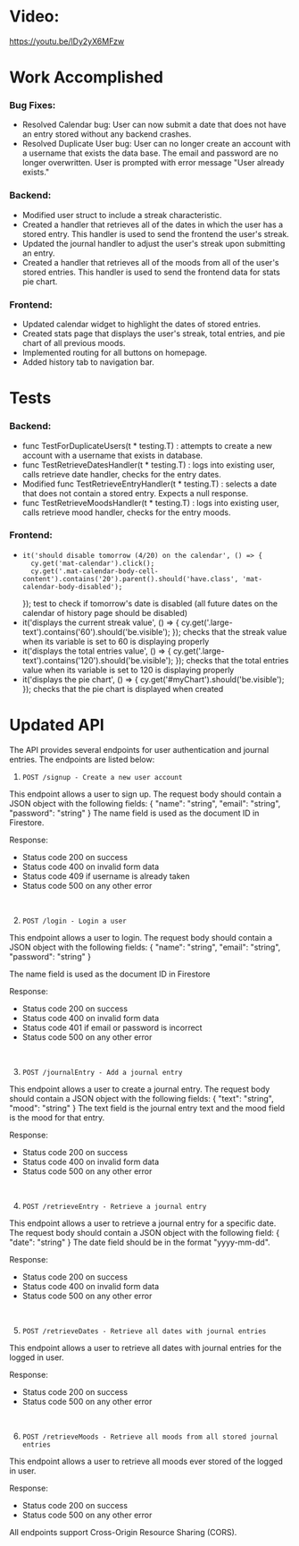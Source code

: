 
# Video:
https://youtu.be/lDy2yX6MFzw

# Work Accomplished
### Bug Fixes: 
- Resolved Calendar bug: User can now submit a date that does not have an entry stored without any backend crashes.
- Resolved Duplicate User bug: User can no longer create an account with a username that exists the data base. The email and password are no longer overwritten. User is prompted with error message "User already exists."
### Backend:
- Modified user struct to include a streak characteristic.
- Created a handler that retrieves all of the dates in which the user has a stored entry. This handler is used to send the frontend the user's streak.
- Updated the journal handler to adjust the user's streak upon submitting an entry. 
- Created a handler that retrieves all of the moods from all of the user's stored entries. This handler is used to send the frontend data for stats pie chart.
### Frontend:
- Updated calendar widget to highlight the dates of stored entries.
- Created stats page that displays the user's streak, total entries, and pie chart of all previous moods.
- Implemented routing for all buttons on homepage.
- Added history tab to navigation bar.
# Tests
### Backend:
- func TestForDuplicateUsers(t * testing.T) : attempts to create a new account with a username that exists in database. 
- func TestRetrieveDatesHandler(t * testing.T) : logs into existing user, calls retrieve date handler, checks for the entry dates.
- Modified func TestRetrieveEntryHandler(t * testing.T) : selects a date that does not contain a stored entry. Expects a null response.
- func TestRetrieveMoodsHandler(t * testing.T) : logs into existing user, calls retrieve mood handler, checks for the entry moods.


### Frontend:
-     it('should disable tomorrow (4/20) on the calendar', () => {
        cy.get('mat-calendar').click();
        cy.get('.mat-calendar-body-cell-content').contains('20').parent().should('have.class', 'mat-calendar-body-disabled');
    });
    test to check if tomorrow's date is disabled (all future dates on the calendar of history page should be disabled)
-  it('displays the current streak value', () => {
    cy.get('.large-text').contains('60').should('be.visible');
  });
  checks that the streak value when its variable is set to 60 is displaying properly
-  it('displays the total entries value', () => {
    cy.get('.large-text').contains('120').should('be.visible');
  });
  checks that the total entries value when its variable is set to 120 is displaying properly
-  it('displays the pie chart', () => {
    cy.get('#myChart').should('be.visible');
  });
  checks that the pie chart is displayed when created


# Updated API
The API provides several endpoints for user authentication and journal entries. The endpoints are listed below:

1.     POST /signup - Create a new user account
This endpoint allows a user to sign up. The request body should contain a JSON object with the following fields: { "name": "string", "email": "string", "password": "string" } The name field is used as the document ID in Firestore.

Response:
- Status code 200 on success
- Status code 400 on invalid form data
- Status code 409 if username is already taken
- Status code 500 on any other error

&nbsp;

2.     POST /login - Login a user
This endpoint allows a user to login. The request body should contain a JSON object with the following fields: { "name": "string", "email": "string", "password": "string" }

The name field is used as the document ID in Firestore

Response:

- Status code 200 on success
- Status code 400 on invalid form data
- Status code 401 if email or password is incorrect
- Status code 500 on any other error

&nbsp;

3.     POST /journalEntry - Add a journal entry
This endpoint allows a user to create a journal entry. The request body should contain a JSON object with the following fields: { "text": "string", "mood": "string" } The text field is the journal entry text and the mood field is the mood for that entry.

Response:

- Status code 200 on success
- Status code 400 on invalid form data
- Status code 500 on any other error

&nbsp;

4.     POST /retrieveEntry - Retrieve a journal entry
This endpoint allows a user to retrieve a journal entry for a specific date. The request body should contain a JSON object with the following field: { "date": "string" } The date field should be in the format "yyyy-mm-dd".

Response:

- Status code 200 on success
- Status code 400 on invalid form data
- Status code 500 on any other error

&nbsp;

5.     POST /retrieveDates - Retrieve all dates with journal entries
This endpoint allows a user to retrieve all dates with journal entries for the logged in user. 

Response:
- Status code 200 on success
- Status code 500 on any other error

&nbsp;

6.     POST /retrieveMoods - Retrieve all moods from all stored journal entries
This endpoint allows a user to retrieve all moods ever stored of the logged in user. 

Response:
- Status code 200 on success
- Status code 500 on any other error

All endpoints support Cross-Origin Resource Sharing (CORS).
